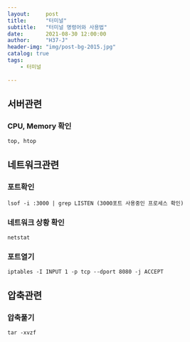 ```yaml
---
layout:     post
title:      "터미널"
subtitle:   "터미널 명령어와 사용법"
date:       2021-08-30 12:00:00
author:     "H37-J"
header-img: "img/post-bg-2015.jpg"
catalog: true
tags:
    - 터미널
    
---
```


## 서버관련

### CPU, Memory 확인

```terminal
top, htop
```

## 네트워크관련

### 포트확인

```terminal
lsof -i :3000 | grep LISTEN (3000포트 사용중인 프로세스 확인)
```

### 네트워크 상황 확인

```terminal
netstat
```

### 포트열기

```terminal
iptables -I INPUT 1 -p tcp --dport 8080 -j ACCEPT
```

## 압축관련

### 압축풀기

```
tar -xvzf
```
